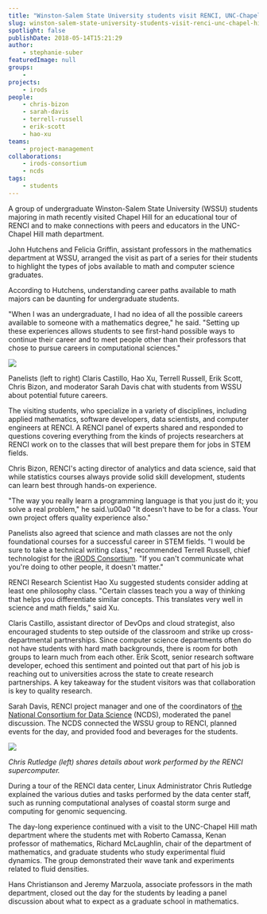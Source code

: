 ```yaml
---
title: "Winston-Salem State University students visit RENCI, UNC-Chapel Hill"
slug: winston-salem-state-university-students-visit-renci-unc-chapel-hill
spotlight: false
publishDate: 2018-05-14T15:21:29
author:
    - stephanie-suber
featuredImage: null
groups:
    - 
projects:
    - irods
people:
    - chris-bizon
    - sarah-davis
    - terrell-russell
    - erik-scott
    - hao-xu
teams: 
    - project-management
collaborations:
    - irods-consortium
    - ncds
tags:
    - students
---
```


A group of undergraduate Winston-Salem State University (WSSU) students majoring in math recently visited Chapel Hill for an educational tour of RENCI and to make connections with peers and educators in the UNC-Chapel Hill math department.

John Hutchens and Felicia Griffin, assistant professors in the mathematics department at WSSU, arranged the visit as part of a series for their students to highlight the types of jobs available to math and computer science graduates.

According to Hutchens, understanding career paths available to math majors can be daunting for undergraduate students.

"When I was an undergraduate, I had no idea of all the possible careers available to someone with a mathematics degree," he said. "Setting up these experiences allows students to see first-hand possible ways to continue their career and to meet people other than their professors that chose to pursue careers in computational sciences."

![](https://renci.org/wp-content/uploads/2018/05/WSSU-2-1024x572.jpg)

Panelists (left to right) Claris Castillo, Hao Xu, Terrell Russell, Erik Scott, Chris Bizon, and moderator Sarah Davis chat with students from WSSU about potential future careers.

The visiting students, who specialize in a variety of disciplines, including applied mathematics, software developers, data scientists, and computer engineers at RENCI. A RENCI panel of experts shared and responded to questions covering everything from the kinds of projects researchers at RENCI work on to the classes that will best prepare them for jobs in STEM fields.

Chris Bizon, RENCI's acting director of analytics and data science, said that while statistics courses always provide solid skill development, students can learn best through hands-on experience.

"The way you really learn a programming language is that you just do it; you solve a real problem," he said.\u00a0 "It doesn't have to be for a class. Your own project offers quality experience also."

Panelists also agreed that science and math classes are not the only foundational courses for a successful career in STEM fields. "I would be sure to take a technical writing class," recommended Terrell Russell, chief technologist for the [iRODS Consortium](https://irods.org/). "If you can't communicate what you're doing to other people, it doesn't matter."

RENCI Research Scientist Hao Xu suggested students consider adding at least one philosophy class. "Certain classes teach you a way of thinking that helps you differentiate similar concepts. This translates very well in science and math fields," said Xu.

Claris Castillo, assistant director of DevOps and cloud strategist, also encouraged students to step outside of the classroom and strike up cross-departmental partnerships. Since computer science departments often do not have students with hard math backgrounds, there is room for both groups to learn much from each other. Erik Scott, senior research software developer, echoed this sentiment and pointed out that part of his job is reaching out to universities across the state to create research partnerships. A key takeaway for the student visitors was that collaboration is key to quality research.

Sarah Davis, RENCI project manager and one of the coordinators of [the National Consortium for Data Science](http://datascienceconsortium.org/) (NCDS), moderated the panel discussion. The NCDS connected the WSSU group to RENCI, planned events for the day, and provided food and beverages for the students.

![](https://renci.org/wp-content/uploads/2018/05/WSSU-5-sarah-300x225.jpg)

_Chris Rutledge (left) shares details about work performed by the RENCI supercomputer._

During a tour of the RENCI data center, Linux Administrator Chris Rutledge explained the various duties and tasks performed by the data center staff, such as running computational analyses of coastal storm surge and computing for genomic sequencing.

The day-long experience continued with a visit to the UNC-Chapel Hill math department where the students met with Roberto Camassa, Kenan professor of mathematics, Richard McLaughlin, chair of the department of mathematics, and graduate students who study experimental fluid dynamics. The group demonstrated their wave tank and experiments related to fluid densities.

Hans Christianson and Jeremy Marzuola, associate professors in the math department, closed out the day for the students by leading a panel discussion about what to expect as a graduate school in mathematics.
